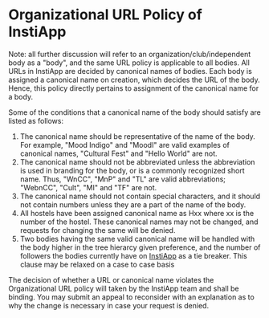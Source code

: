 # Organizational URL Policy of InstiApp

Note: all further discussion will refer to an organization/club/independent body as a "body", and the same URL policy is applicable to all bodies. All URLs in InstiApp are decided by canonical names of bodies. Each body is assigned a canonical name on creation, which decides the URL of the body. Hence, this policy directly pertains to assignment of the canonical name for a body.

Some of the conditions that a canonical name of the body should satisfy are listed as follows:
1. The canonical name should be representative of the name of the body. For example, "Mood Indigo" and "MoodI" are valid examples of canonical names, "Cultural Fest" and "Hello World" are not.
2. The canonical name should not be abbreviated unless the abbreviation is used in branding for the body, or is a commonly recognized short name. Thus, "WnCC", "MnP" and "TL" are valid abbreviations; "WebnCC", "Cult", "MI" and "TF" are not.
3. The canonical name should not contain special characters, and it should not contain numbers unless they are a part of the name of the body.
4. All hostels have been assigned canonical name as Hxx where xx is the number of the hostel. These canonical names may not be changed, and requests for changing the same will be denied.
5. Two bodies having the same valid canonical name will be handled with the body higher in the tree hierarcy given preference, and the number of followers the bodies currently have on [InstiApp](https://insti.app) as a tie breaker. This clause may be relaxed on a case to case basis

The decision of whether a URL or canonical name violates the Organizational URL policy will taken by the InstiApp team and shall be binding. You may submit an appeal to reconsider with an explanation as to why the change is necessary in case your request is denied.
